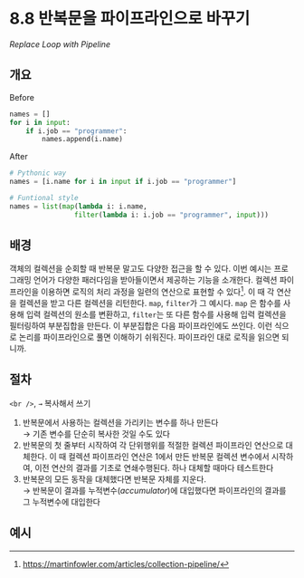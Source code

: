 # 8.8 반복문을 파이프라인으로 바꾸기

_Replace Loop with Pipeline_

## 개요

Before

```python
names = []
for i in input:
    if i.job == "programmer":
        names.append(i.name)

```

After

```python
# Pythonic way
names = [i.name for i in input if i.job == "programmer"]

# Funtional style
names = list(map(lambda i: i.name, 
                filter(lambda i: i.job == "programmer", input)))
```

## 배경

객체의 컬렉션을 순회할 때 반복문 말고도 다양한 접근을 할 수 있다. 이번 예시는 프로그래밍 언어가 다양한 패러다임을 받아들이면서 제공하는 기능을 소개한다.
컬렉션 파이프라인을 이용하면 로직의 처리 과정을 일련의 연산으로 표현할 수 있다[^1]. 이 때 각 연산을 컬렉션을 받고 다른 컬렉션을 리턴한다.
`map`, `filter`가 그 예시다. `map` 은 함수를 사용해 입력 컬렉션의 원소를 변환하고, `filter`는 또 다른 함수를 사용해 입력 컬렉션을 필터링하여 부분집합을 만든다.
이 부분집합은 다음 파이프라인에도 쓰인다.
이런 식으로 논리를 파이프라인으로 풀면 이해하기 쉬워진다. 파이프라인 대로 로직을 읽으면 되니까.

## 절차

`<br />`, `→` 복사해서 쓰기

1. 반복문에서 사용하는 컬렉션을 가리키는 변수를 하나 만든다 <br />
→ 기존 변수를 단순히 복사한 것일 수도 있다
2. 반복문의 첫 줄부터 시작하여 각 단위행위를 적절한 컬렉션 파이프라인 연산으로 대체한다. 이 때 컬렉션 파이프라인 연산은 1에서 만든 반복문 컬렉션 변수에서 시작하여, 이전 연산의 결과를 기초로 연쇄수행된다. 하나 대체할 때마다 테스트한다
3. 반복문의 모든 동작을 대체했다면 반복문 자체를 지운다. <br />
→ 반복문이 결과를 누적변수(_accumulator_)에 대입했다면 파이프라인의 결과를 그 누적변수에 대입한다

## 예시

[^1]: https://martinfowler.com/articles/collection-pipeline/ 